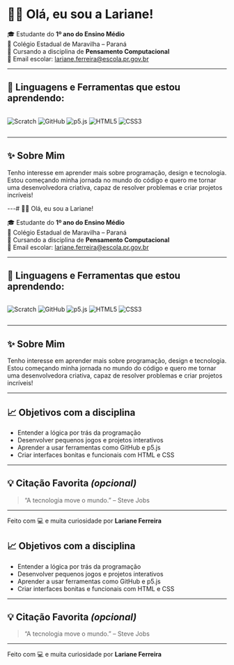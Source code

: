 # 👩‍💻 Olá, eu sou a Lariane!

🎓 Estudante do **1º ano do Ensino Médio**  
🏫 Colégio Estadual de Maravilha – Paraná  
🧠 Cursando a disciplina de **Pensamento Computacional**  
📧 Email escolar: [lariane.ferreira@escola.pr.gov.br](mailto:lariane.ferreira@escola.pr.gov.br)

---

## 🚀 Linguagens e Ferramentas que estou aprendendo:

<div style="display: flex; flex-wrap: wrap; gap: 10px;">

![Scratch](https://img.shields.io/badge/Scratch-4D97FF?style=for-the-badge&logo=scratch&logoColor=white)
![GitHub](https://img.shields.io/badge/GitHub-181717?style=for-the-badge&logo=github&logoColor=white)
![p5.js](https://img.shields.io/badge/p5.js-ED225D?style=for-the-badge&logo=p5dotjs&logoColor=white)
![HTML5](https://img.shields.io/badge/HTML5-E34F26?style=for-the-badge&logo=html5&logoColor=white)
![CSS3](https://img.shields.io/badge/CSS3-1572B6?style=for-the-badge&logo=css3&logoColor=white)

</div>

---

## ✨ Sobre Mim

Tenho interesse em aprender mais sobre programação, design e tecnologia. Estou começando minha jornada no mundo do código e quero me tornar uma desenvolvedora criativa, capaz de resolver problemas e criar projetos incríveis!

---# 👩‍💻 Olá, eu sou a Lariane!

🎓 Estudante do **1º ano do Ensino Médio**  
🏫 Colégio Estadual de Maravilha – Paraná  
🧠 Cursando a disciplina de **Pensamento Computacional**  
📧 Email escolar: [lariane.ferreira@escola.pr.gov.br](mailto:lariane.ferreira@escola.pr.gov.br)

---

## 🚀 Linguagens e Ferramentas que estou aprendendo:

<div style="display: flex; flex-wrap: wrap; gap: 10px;">

![Scratch](https://img.shields.io/badge/Scratch-4D97FF?style=for-the-badge&logo=scratch&logoColor=white)
![GitHub](https://img.shields.io/badge/GitHub-181717?style=for-the-badge&logo=github&logoColor=white)
![p5.js](https://img.shields.io/badge/p5.js-ED225D?style=for-the-badge&logo=p5dotjs&logoColor=white)
![HTML5](https://img.shields.io/badge/HTML5-E34F26?style=for-the-badge&logo=html5&logoColor=white)
![CSS3](https://img.shields.io/badge/CSS3-1572B6?style=for-the-badge&logo=css3&logoColor=white)

</div>

---

## ✨ Sobre Mim

Tenho interesse em aprender mais sobre programação, design e tecnologia. Estou começando minha jornada no mundo do código e quero me tornar uma desenvolvedora criativa, capaz de resolver problemas e criar projetos incríveis!

---

## 📈 Objetivos com a disciplina

- Entender a lógica por trás da programação
- Desenvolver pequenos jogos e projetos interativos
- Aprender a usar ferramentas como GitHub e p5.js
- Criar interfaces bonitas e funcionais com HTML e CSS

---

## 💡 Citação Favorita *(opcional)*

> “A tecnologia move o mundo.” – Steve Jobs

---

Feito com 💻 e muita curiosidade por **Lariane Ferreira**


## 📈 Objetivos com a disciplina

- Entender a lógica por trás da programação
- Desenvolver pequenos jogos e projetos interativos
- Aprender a usar ferramentas como GitHub e p5.js
- Criar interfaces bonitas e funcionais com HTML e CSS

---

## 💡 Citação Favorita *(opcional)*

> “A tecnologia move o mundo.” – Steve Jobs

---

Feito com 💻 e muita curiosidade por **Lariane Ferreira**
